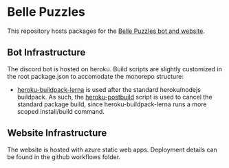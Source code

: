 # Belle Puzzles

This repository hosts packages for the [Belle Puzzles bot and website](https://aka.ms/libracomplexity).

## Bot Infrastructure

The discord bot is hosted on heroku. Build scripts are slightly customized in the root package.json to accomodate the monorepo structure:

-   [heroku-buildpack-lerna](https://github.com/Abe27342/heroku-buildpack-lerna.git) is used after the standard heroku/nodejs buildpack.
    As such, the [heroku-postbuild](https://devcenter.heroku.com/articles/nodejs-support#customizing-the-build-process) script is used to cancel the
    standard package build, since heroku-buildpack-lerna runs a more scoped install/build command.

## Website Infrastructure

The website is hosted with azure static web apps. Deployment details can be found in the github workflows folder.
